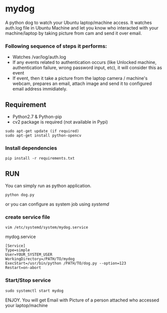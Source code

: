 # mydog
A python dog to watch your Ubuntu laptop/machine access.
It watches auth.log file in Ubuntu Machine and let you know who interacted with your machine/laptop by taking picture from cam and send it over email.

### Following sequence of steps it performs:
* Watches /var/log/auth.log
* If any events related to authentication occurs (like Unlocked machine, authentication failure, wrong password input, etc), it will consider this as event
* If event, then it take a picture from the laptop camera / machine's webcam, prepares an email, attach image and send it to configured email address immidiately.

## Requirement
- Python2.7 & Python-pip
- cv2 package is required (not available in Pypi)
```
sudo apt-get update (if required)
sudo apt-get install python-opencv
```
### Install dependencies
```
pip install -r requirements.txt
```

## RUN
You can simply run as python application.
```
python dog.py
```
or you can configure as system job using *systemd*

### create service file
```
vim /etc/systemd/system/mydog.service
```
mydog.service
```
[Service]
Type=simple
User=YOUR_SYSTEM_USER
WorkingDirectory=/PATH/TO/mydog
ExecStart=/usr/bin/python /PATH/TO/dog.py --option=123
Restart=on-abort
```

### Start/Stop service
```
sudo systemctl start mydog
```

ENJOY.  You will get Email with Picture of a person attached who accessed your laptop/machine 





